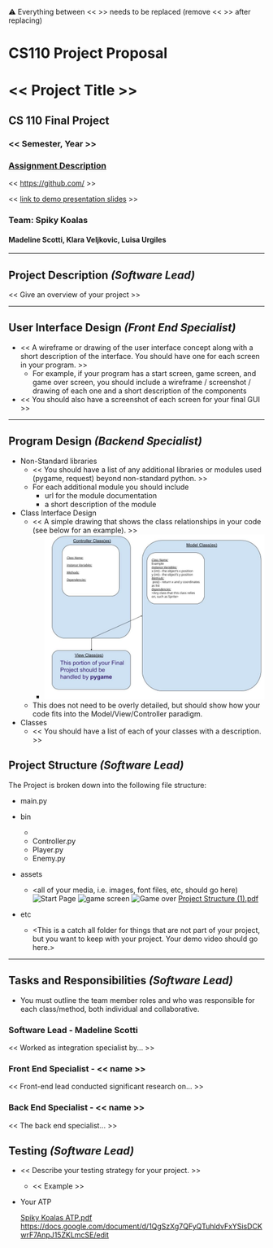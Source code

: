 :warning: Everything between << >> needs to be replaced (remove << >> after replacing)
# CS110 Project Proposal
# << Project Title >>
## CS 110 Final Project
### << Semester, Year >>
### [Assignment Description](https://docs.google.com/document/d/1H4R6yLL7som1lglyXWZ04RvTp_RvRFCCBn6sqv-82ps/edit#)

<< [https://github.com/<repo>](#) >>

<< [link to demo presentation slides](#) >>

### Team: Spiky Koalas 
#### Madeline Scotti, Klara Veljkovic, Luisa Urgiles

***

## Project Description *(Software Lead)*
<< Give an overview of your project >>

***    

## User Interface Design *(Front End Specialist)*
* << A wireframe or drawing of the user interface concept along with a short description of the interface. You should have one for each screen in your program. >>
    * For example, if your program has a start screen, game screen, and game over screen, you should include a wireframe / screenshot / drawing of each one and a short description of the components
* << You should also have a screenshot of each screen for your final GUI >>

***        

## Program Design *(Backend Specialist)*
* Non-Standard libraries
    * << You should have a list of any additional libraries or modules used (pygame, request) beyond non-standard python. >>
    * For each additional module you should include
        * url for the module documentation
        * a short description of the module
* Class Interface Design
    * << A simple drawing that shows the class relationships in your code (see below for an example). >>
        * ![class diagram](assets/class_diagram.jpg)
    * This does not need to be overly detailed, but should show how your code fits into the Model/View/Controller paradigm.
* Classes
    * << You should have a list of each of your classes with a description. >>

## Project Structure *(Software Lead)*

The Project is broken down into the following file structure:
* main.py
* bin
    * <all of your python files should go here>
    * Controller.py
    * Player.py
    * Enemy.py
* assets
    * <all of your media, i.e. images, font files, etc, should go here)
           ![Start Page](https://user-images.githubusercontent.com/89817842/140589608-e448fe0b-6b97-4ff0-86fb-098878db4bbb.png)
           ![game screen](https://user-images.githubusercontent.com/89817842/140589646-ae4daaa2-eba4-49f5-bc00-404efab46b9a.png)
           ![Game over](https://user-images.githubusercontent.com/89817842/140589652-8295ef98-8917-49a7-909e-ed5e3fe729ae.png)
             [Project Structure (1).pdf](https://github.com/bucs110a0fall21/final-project-spiky-koalas/files/7500290/Project.Structure.1.pdf)

* etc
    * <This is a catch all folder for things that are not part of your project, but you want to keep with your project. Your demo video should go here.>

***

## Tasks and Responsibilities *(Software Lead)*
* You must outline the team member roles and who was responsible for each class/method, both individual and collaborative.

### Software Lead - Madeline Scotti

<< Worked as integration specialist by... >>

### Front End Specialist - << name >>

<< Front-end lead conducted significant research on... >>

### Back End Specialist - << name >>

<< The back end specialist... >>

## Testing *(Software Lead)*
* << Describe your testing strategy for your project. >>
    * << Example >>

* Your ATP
   
   [Spiky Koalas ATP.pdf](https://github.com/bucs110a0fall21/final-project-spiky-koalas/files/7637751/Spiky.Koalas.ATP.pdf)
   https://docs.google.com/document/d/1QgSzXg7QFyQTuhldvFxYSisDCKwrF7AnpJ15ZKLmcSE/edit
